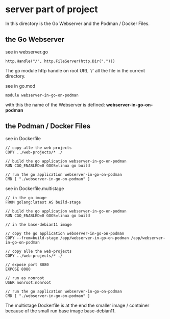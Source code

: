 # server part of project

In this directory is the Go Webserver and the Podman / Docker Files.

## the Go Webserver

see in webserver.go

    http.Handle("/", http.FileServer(http.Dir(".")))

The go module http handle on root URL '/' all the file in the current directory.

see in go.mod

    module webserver-in-go-on-podman

with this the name of the Webserver is defined: **webserver-in-go-on-podman**


## the Podman / Docker Files

see in Dockerfile

    // copy alle the web-projects
    COPY ../web-projects/* ./

    // build the go application webserver-in-go-on-podman
    RUN CGO_ENABLED=0 GOOS=linux go build

    // run the go application webserver-in-go-on-podman
    CMD [ "./webserver-in-go-on-podman" ]

see in Dockerfile.multistage

    // in the go image
    FROM golang:latest AS build-stage

    // build the go application webserver-in-go-on-podman
    RUN CGO_ENABLED=0 GOOS=linux go build

    // in the base-debian11 image

    // copy the go application webserver-in-go-on-podman
    COPY --from=build-stage /app/webserver-in-go-on-podman /app/webserver-in-go-on-podman

    // copy alle the web-projects
    COPY ../web-projects/* ./

    // expose port 8080
    EXPOSE 8080

    // run as nonroot
    USER nonroot:nonroot

    // run the go application webserver-in-go-on-podman
    CMD [ "./webserver-in-go-on-podman" ]

The multistage Dockerfile is at the end the smaller image / container because of the small run base image base-debian11.
